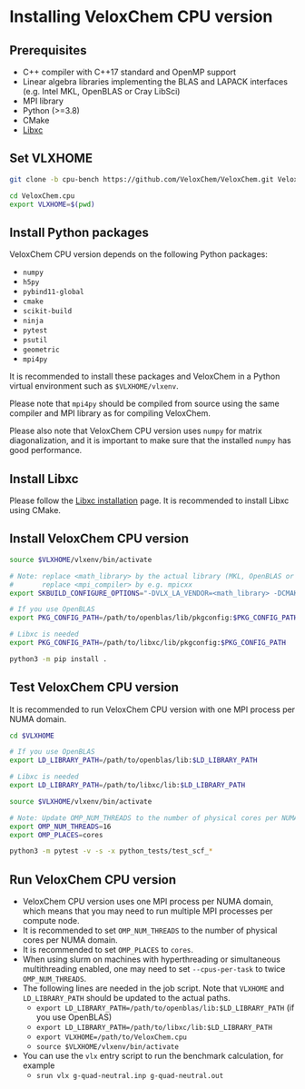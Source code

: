 # Installing VeloxChem CPU version

## Prerequisites

- C++ compiler with C++17 standard and OpenMP support
- Linear algebra libraries implementing the BLAS and LAPACK interfaces (e.g. Intel MKL, OpenBLAS or Cray LibSci)
- MPI library
- Python (>=3.8)
- CMake
- [Libxc](https://libxc.gitlab.io/)

## Set VLXHOME

```bash
git clone -b cpu-bench https://github.com/VeloxChem/VeloxChem.git VeloxChem.cpu

cd VeloxChem.cpu
export VLXHOME=$(pwd)
```

## Install Python packages

VeloxChem CPU version depends on the following Python packages:

- `numpy`
- `h5py`
- `pybind11-global`
- `cmake`
- `scikit-build`
- `ninja`
- `pytest`
- `psutil`
- `geometric`
- `mpi4py`

It is recommended to install these packages and VeloxChem in a Python virtual environment such as `$VLXHOME/vlxenv`.

Please note that `mpi4py` should be compiled from source using the same compiler and MPI library as for compiling VeloxChem. 

Please also note that VeloxChem CPU version uses `numpy` for matrix diagonalization, and it is important to make sure that
the installed `numpy` has good performance.

## Install Libxc

Please follow the [Libxc installation](https://libxc.gitlab.io/installation/) page. It is recommended to install Libxc using CMake.

## Install VeloxChem CPU version

```bash
source $VLXHOME/vlxenv/bin/activate

# Note: replace <math_library> by the actual library (MKL, OpenBLAS or Cray)
#       replace <mpi_compiler> by e.g. mpicxx
export SKBUILD_CONFIGURE_OPTIONS="-DVLX_LA_VENDOR=<math_library> -DCMAKE_CXX_COMPILER=<mpi_cxx_compiler>"

# If you use OpenBLAS
export PKG_CONFIG_PATH=/path/to/openblas/lib/pkgconfig:$PKG_CONFIG_PATH

# Libxc is needed
export PKG_CONFIG_PATH=/path/to/libxc/lib/pkgconfig:$PKG_CONFIG_PATH

python3 -m pip install .
```

## Test VeloxChem CPU version

It is recommended to run VeloxChem CPU version with one MPI process per NUMA domain.

```bash
cd $VLXHOME

# If you use OpenBLAS
export LD_LIBRARY_PATH=/path/to/openblas/lib:$LD_LIBRARY_PATH

# Libxc is needed
export LD_LIBRARY_PATH=/path/to/libxc/lib:$LD_LIBRARY_PATH

source $VLXHOME/vlxenv/bin/activate

# Note: Update OMP_NUM_THREADS to the number of physical cores per NUMA domain
export OMP_NUM_THREADS=16
export OMP_PLACES=cores

python3 -m pytest -v -s -x python_tests/test_scf_*
```

## Run VeloxChem CPU version

- VeloxChem CPU version uses one MPI process per NUMA domain, which means that you may
  need to run multiple MPI processes per compute node.
- It is recommended to set `OMP_NUM_THREADS` to the number of physical cores per NUMA domain.
- It is recommended to set `OMP_PLACES` to `cores`.
- When using slurm on machines with hyperthreading or simultaneous multithreading enabled,
  one may need to set ``--cpus-per-task`` to twice `OMP_NUM_THREADS`.
- The following lines are needed in the job script. Note that `VLXHOME` and `LD_LIBRARY_PATH` should be updated to the actual paths.
  - `export LD_LIBRARY_PATH=/path/to/openblas/lib:$LD_LIBRARY_PATH`  (if you use OpenBLAS)
  - `export LD_LIBRARY_PATH=/path/to/libxc/lib:$LD_LIBRARY_PATH`
  - `export VLXHOME=/path/to/VeloxChem.cpu`
  - `source $VLXHOME/vlxenv/bin/activate`
- You can use the `vlx` entry script to run the benchmark calculation, for example
  - `srun vlx g-quad-neutral.inp g-quad-neutral.out`
